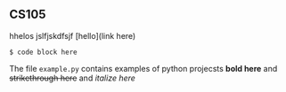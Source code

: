 ## CS105
hhelos jslfjskdfsjf
[hello](link here)

```shell
$ code block here
```

The file `example.py` contains examples of python projecsts **bold here** and ~~strikethrough here~~ and *italize here*
